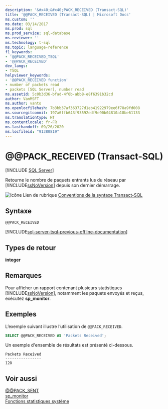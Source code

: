 ```yaml
---
description: '&#x40;&#x40;PACK_RECEIVED (Transact-SQL)'
title: '@@PACK_RECEIVED (Transact-SQL) | Microsoft Docs'
ms.custom: ''
ms.date: 03/14/2017
ms.prod: sql
ms.prod_service: sql-database
ms.reviewer: ''
ms.technology: t-sql
ms.topic: language-reference
f1_keywords:
- '@@PACK_RECEIVED_TSQL'
- '@@PACK_RECEIVED'
dev_langs:
- TSQL
helpviewer_keywords:
- '@@PACK_RECEIVED function'
- number of packets read
- packets [SQL Server], number read
ms.assetid: 5c0b3d36-bfad-4f0b-abb8-e8f6391b32cd
author: VanMSFT
ms.author: vanto
ms.openlocfilehash: 7b3bb37af363727d1eb41922979ee6f78a9fd008
ms.sourcegitcommit: 197a6ffb643f93592edf9e90b04810a18be61133
ms.translationtype: HT
ms.contentlocale: fr-FR
ms.lasthandoff: 09/26/2020
ms.locfileid: "91380819"
---
```

# <a name="x40x40pack_received-transact-sql"></a>&#x40;&#x40;PACK_RECEIVED (Transact-SQL)
[!INCLUDE [SQL Server](../../includes/applies-to-version/sqlserver.md)]

  Retourne le nombre de paquets entrants lus du réseau par [!INCLUDE[ssNoVersion](../../includes/ssnoversion-md.md)] depuis son dernier démarrage.  
  
 ![Icône Lien de rubrique](../../database-engine/configure-windows/media/topic-link.gif "Icône du lien de rubrique") [Conventions de la syntaxe Transact-SQL](../../t-sql/language-elements/transact-sql-syntax-conventions-transact-sql.md)  
  
## <a name="syntax"></a>Syntaxe  
  
```syntaxsql  
@@PACK_RECEIVED  
```  
  
[!INCLUDE[sql-server-tsql-previous-offline-documentation](../../includes/sql-server-tsql-previous-offline-documentation.md)]

## <a name="return-types"></a>Types de retour
 **integer**  
  
## <a name="remarks"></a>Remarques  
 Pour afficher un rapport contenant plusieurs statistiques [!INCLUDE[ssNoVersion](../../includes/ssnoversion-md.md)], notamment les paquets envoyés et reçus, exécutez **sp_monitor**.  
  
## <a name="examples"></a>Exemples  
 L’exemple suivant illustre l’utilisation de `@@PACK_RECEIVED`.  
  
```sql  
SELECT @@PACK_RECEIVED AS 'Packets Received';   
```  
  
 Un exemple d'ensemble de résultats est présenté ci-dessous.  
  
```  
Packets Received  
----------------  
128  
```  
  
## <a name="see-also"></a>Voir aussi  
 [@@PACK_SENT](../../t-sql/functions/pack-sent-transact-sql.md)   
 [sp_monitor](../../relational-databases/system-stored-procedures/sp-monitor-transact-sql.md)   
 [Fonctions statistiques système](../../t-sql/functions/system-statistical-functions-transact-sql.md)  
  
  

